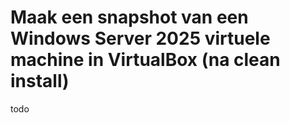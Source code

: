 # Maak een snapshot van een Windows Server 2025 virtuele machine in VirtualBox (na clean install)
todo